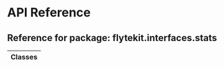 # API Reference

## Reference for package: flytekit.interfaces.stats

| Classes  |
| :------------- |
